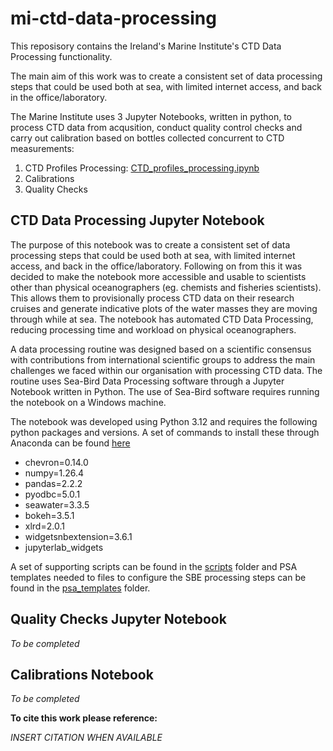 # mi-ctd-data-processing
This reposisory contains the Ireland's Marine Institute's CTD Data Processing functionality.

The main aim of this work was to create a consistent set of data processing steps that could be used both at sea, with limited internet access, and back in the office/laboratory. 

The Marine Institute uses 3 Jupyter Notebooks, written in python, to process CTD data from acqusition, conduct quality control checks and carry out calibration based on bottles collected concurrent to CTD measurements:
1. CTD Profiles Processing: [CTD_profiles_processing.ipynb](https://github.com/IrishMarineInstitute/mi-ctd-data-processing/blob/main/CTD_Profiles_Processing.ipynb)
2. Calibrations
3. Quality Checks

## CTD Data Processing Jupyter Notebook
The purpose of this notebook was to create a consistent set of data processing steps that could be used both at sea, with limited internet access, and back in the office/laboratory. Following on from this it was decided to make the notebook more accessible and usable to scientists other than physical oceanographers (eg. chemists and fisheries scientists). This allows them to provisionally process CTD data on their research cruises and generate indicative plots of the water masses they are moving through while at sea. The notebook has automated CTD Data Processing, reducing processing time and workload on physical oceanographers. 

A data processing routine was designed based on a scientific consensus with contributions from international scientific groups to address the main challenges we faced within our organisation with processing CTD data. The routine uses Sea-Bird Data Processing software through a Jupyter Notebook written in Python. The use of Sea-Bird software requires running the notebook on a Windows machine.

The notebook was developed using Python 3.12 and requires the following python packages and versions. A set of commands to install these through Anaconda can be found [here](https://github.com/IrishMarineInstitute/mi-ctd-data-processing/blob/main/anaconda_env_setup_commands.txt)
* chevron=0.14.0
* numpy=1.26.4
* pandas=2.2.2
* pyodbc=5.0.1
* seawater=3.3.5
* bokeh=3.5.1
* xlrd=2.0.1
* widgetsnbextension=3.6.1
* jupyterlab_widgets

A set of supporting scripts can be found in the [scripts](https://github.com/IrishMarineInstitute/mi-ctd-data-processing/tree/main/scripts) folder and PSA templates needed to files to configure the SBE processing steps can be found in the [psa_templates](https://github.com/IrishMarineInstitute/mi-ctd-data-processing/tree/main/psa_templates) folder.

## Quality Checks Jupyter Notebook
*To be completed*
## Calibrations Notebook
*To be completed*

**To cite this work please reference:**

*INSERT CITATION WHEN AVAILABLE*

